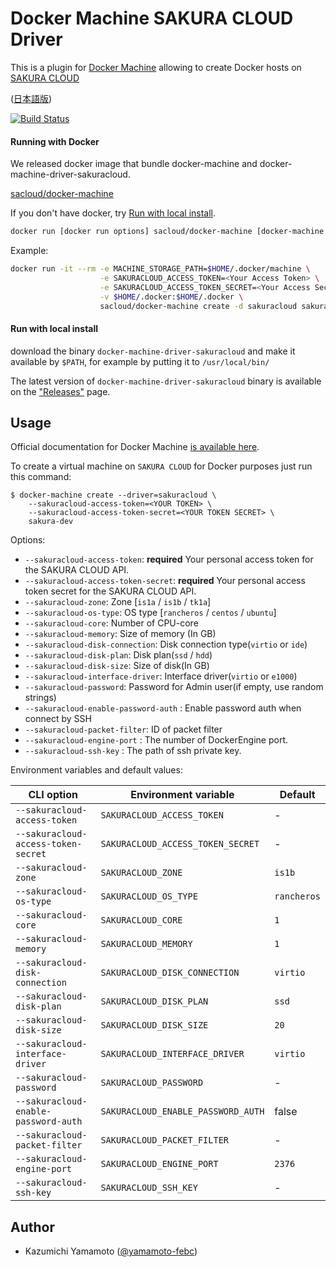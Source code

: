 # Docker Machine SAKURA CLOUD Driver

This is a plugin for [Docker Machine](https://docs.docker.com/machine/) allowing
to create Docker hosts on [SAKURA CLOUD](http://cloud.sakura.ad.jp)

([日本語版](README.md))

[![Build Status](https://travis-ci.org/yamamoto-febc/docker-machine-sakuracloud.svg?branch=master)](https://travis-ci.org/yamamoto-febc/docker-machine-sakuracloud)

#### Running with Docker

We released docker image that bundle docker-machine and docker-machine-driver-sakuracloud.

[sacloud/docker-machine](https://hub.docker.com/r/sacloud/docker-machine/)

If you don't have docker, try [Run with local install](#run_with_local_install).

```bash
docker run [docker run options] sacloud/docker-machine [docker-machine options] <machine-name>
```

Example: 

```bash
docker run -it --rm -e MACHINE_STORAGE_PATH=$HOME/.docker/machine \
                    -e SAKURACLOUD_ACCESS_TOKEN=<Your Access Token> \
                    -e SAKURACLOUD_ACCESS_TOKEN_SECRET=<Your Access Secret> \
                    -v $HOME/.docker:$HOME/.docker \
                    sacloud/docker-machine create -d sakuracloud sakura-dev
```

#### Run with local install

download the binary `docker-machine-driver-sakuracloud`
and  make it available by `$PATH`, for example by putting it to `/usr/local/bin/`

The latest version of `docker-machine-driver-sakuracloud` binary is available on
the ["Releases"](https://github.com/yamamoto-febc/docker-machine-sakuracloud/releases/latest) page.

## Usage
Official documentation for Docker Machine [is available here](https://docs.docker.com/machine/).

To create a virtual machine on `SAKURA CLOUD` for Docker purposes just run this command:

```
$ docker-machine create --driver=sakuracloud \
    --sakuracloud-access-token=<YOUR TOKEN> \
    --sakuracloud-access-token-secret=<YOUR TOKEN SECRET> \
    sakura-dev
```

Options:

 - `--sakuracloud-access-token`: **required** Your personal access token for the SAKURA CLOUD API.
 - `--sakuracloud-access-token-secret`: **required** Your personal access token secret for the SAKURA CLOUD API.
 - `--sakuracloud-zone`: Zone [`is1a` / `is1b` / `tk1a`]
 - `--sakuracloud-os-type`: OS type [`rancheros` / `centos` / `ubuntu`]
 - `--sakuracloud-core`: Number of CPU-core
 - `--sakuracloud-memory`: Size of memory (In GB)
 - `--sakuracloud-disk-connection`: Disk connection type(`virtio` or `ide`)
 - `--sakuracloud-disk-plan`: Disk plan(`ssd` / `hdd`)
 - `--sakuracloud-disk-size`: Size of disk(In GB)
 - `--sakuracloud-interface-driver`: Interface driver(`virtio` or `e1000`)
 - `--sakuracloud-password`: Password for Admin user(if empty, use random strings)
 - `--sakuracloud-enable-password-auth` : Enable password auth when connect by SSH
 - `--sakuracloud-packet-filter`: ID of packet filter
 - `--sakuracloud-engine-port` : The number of DockerEngine port.
 - `--sakuracloud-ssh-key` : The path of ssh private key.

Environment variables and default values:

| CLI option                           | Environment variable              | Default                  |
|--------------------------------------|-----------------------------------|--------------------------|
| `--sakuracloud-access-token`         | `SAKURACLOUD_ACCESS_TOKEN`        | -                        |
| `--sakuracloud-access-token-secret`  | `SAKURACLOUD_ACCESS_TOKEN_SECRET` | -                        |
| `--sakuracloud-zone`                 | `SAKURACLOUD_ZONE`                | `is1b`                   |
| `--sakuracloud-os-type`              | `SAKURACLOUD_OS_TYPE`             | `rancheros`              |
| `--sakuracloud-core`                 | `SAKURACLOUD_CORE`                | `1`                      |
| `--sakuracloud-memory`               | `SAKURACLOUD_MEMORY`              | `1`                      |
| `--sakuracloud-disk-connection`      | `SAKURACLOUD_DISK_CONNECTION`     | `virtio`                 |
| `--sakuracloud-disk-plan`            | `SAKURACLOUD_DISK_PLAN`           | `ssd`                    |
| `--sakuracloud-disk-size`            | `SAKURACLOUD_DISK_SIZE`           | `20`                     |
| `--sakuracloud-interface-driver`     | `SAKURACLOUD_INTERFACE_DRIVER`    | `virtio`                 |
| `--sakuracloud-password`             | `SAKURACLOUD_PASSWORD`            | -                        |
| `--sakuracloud-enable-password-auth` | `SAKURACLOUD_ENABLE_PASSWORD_AUTH`| false                    |
| `--sakuracloud-packet-filter`        | `SAKURACLOUD_PACKET_FILTER`       | -                        |
| `--sakuracloud-engine-port`          | `SAKURACLOUD_ENGINE_PORT`         | `2376`                   |
| `--sakuracloud-ssh-key`              | `SAKURACLOUD_SSH_KEY`             | -                        |


## Author

* Kazumichi Yamamoto ([@yamamoto-febc](https://github.com/yamamoto-febc))
